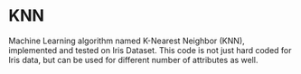 # KNN
Machine Learning algorithm named K-Nearest Neighbor (KNN), implemented and tested on Iris Dataset.
This code is not just hard coded for Iris data, but can be used for different number of attributes as well.
